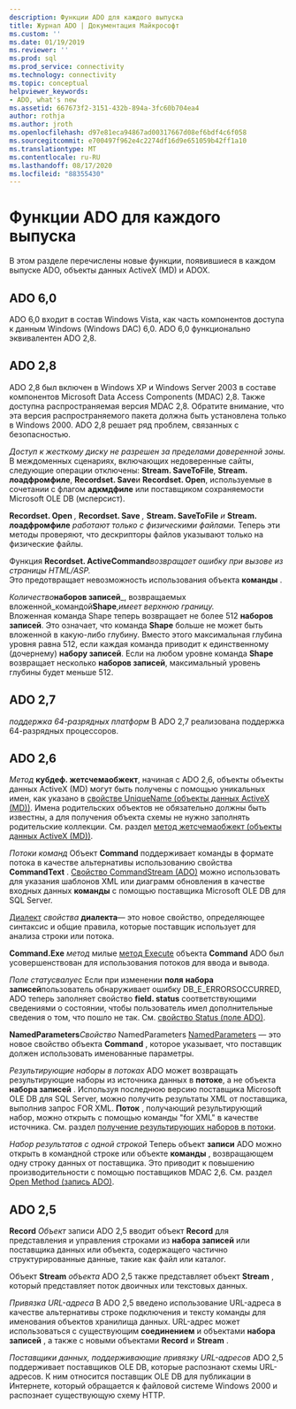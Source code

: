 ```yaml
---
description: Функции ADO для каждого выпуска
title: Журнал ADO | Документация Майкрософт
ms.custom: ''
ms.date: 01/19/2019
ms.reviewer: ''
ms.prod: sql
ms.prod_service: connectivity
ms.technology: connectivity
ms.topic: conceptual
helpviewer_keywords:
- ADO, what's new
ms.assetid: 667673f2-3151-432b-894a-3fc60b704ea4
author: rothja
ms.author: jroth
ms.openlocfilehash: d97e81eca94867ad00317667d08ef6bdf4c6f058
ms.sourcegitcommit: e700497f962e4c2274df16d9e651059b42ff1a10
ms.translationtype: MT
ms.contentlocale: ru-RU
ms.lasthandoff: 08/17/2020
ms.locfileid: "88355430"
---
```

# <a name="ado-features-for-each-release"></a>Функции ADO для каждого выпуска

В этом разделе перечислены новые функции, появившиеся в каждом выпуске ADO, объекты данных ActiveX (MD) и ADOX.

## <a name="ado-60"></a>ADO 6,0

 ADO 6,0 входит в состав Windows Vista, как часть компонентов доступа к данным Windows (Windows DAC) 6,0. ADO 6,0 функционально эквивалентен ADO 2,8.

## <a name="ado-28"></a>ADO 2,8

 ADO 2,8 был включен в Windows XP и Windows Server 2003 в составе компонентов Microsoft Data Access Components (MDAC) 2,8. Также доступна распространяемая версия MDAC 2,8. Обратите внимание, что эта версия распространяемого пакета должна быть установлена только в Windows 2000. ADO 2,8 решает ряд проблем, связанных с безопасностью.

 *Доступ к жесткому диску не разрешен за пределами доверенной зоны.*
В междоменных сценариях, включающих недоверенные сайты, следующие операции отключены: **Stream. SaveToFile**, **Stream. лоадфромфиле**, **Recordset. Save**и **Recordset. Open**, используемые в сочетании с флагом **адкмдфиле** или поставщиком сохраняемости Microsoft OLE DB (мсперсист).

 **Recordset. Open** _,_  **Recordset. Save** _,_  **Stream. SaveToFile** _и_  **Stream. лоадфромфиле**  _работают только с физическими файлами._
Теперь эти методы проверяют, что дескрипторы файлов указывают только на физические файлы.

 Функция **Recordset. ActiveCommand**_возвращает ошибку при вызове из страницы HTML/ASP._  
Это предотвращает невозможность использования объекта **команды** .

 _Количество_**наборов записей**_, возвращаемых вложенной_командой**Shape**,_имеет верхнюю границу._        
Вложенная команда Shape теперь возвращает не более 512 **наборов записей**. Это означает, что команда **Shape** больше не может быть вложенной в какую-либо глубину. Вместо этого максимальная глубина уровня равна 512, если каждая команда приводит к единственному (дочернему) **набору записей**. Если на любом уровне команда **Shape** возвращает несколько **наборов записей**, максимальный уровень глубины будет меньше 512.

## <a name="ado-27"></a>ADO 2,7

 *поддержка 64-разрядных платформ* В ADO 2,7 реализована поддержка 64-разрядных процессоров.

## <a name="ado-26"></a>ADO 2,6

 _Метод_ **кубдеф. жетсчемаобжект**, начиная с ADO 2,6, объекты объекты данных ActiveX (MD) могут быть получены с помощью уникальных имен, как указано в [свойстве UniqueName (объекты данных ActiveX (MD))](../../ado/reference/ado-md-api/uniquename-property-ado-md.md).   Имена родительских объектов не обязательно должны быть известны, а для получения объекта схемы не нужно заполнять родительские коллекции. См. раздел [метод жетсчемаобжект (объекты данных ActiveX (MD))](../../ado/reference/ado-md-api/getschemaobject-method-ado-md.md).

 *Потоки команд* Объект **Command** поддерживает команды в формате потока в качестве альтернативы использованию свойства **CommandText** . [Свойство CommandStream (ADO)](../../ado/reference/ado-api/commandstream-property-ado.md) можно использовать для указания шаблонов XML или диаграмм обновления в качестве входных данных **команды** с помощью поставщика Microsoft OLE DB для SQL Server.

 [Диалект](../../ado/reference/ado-api/dialect-property.md) _свойства_ **диалекта**— это новое свойство, определяющее синтаксис и общие правила, которые поставщик использует для анализа строки или потока.  

 **Command.Exe**  _метод_ милые [метод Execute](../../ado/reference/ado-api/execute-method-ado-command.md) объекта **Command** ADO был усовершенствован для использования потоков для ввода и вывода.

 *Поле статусвалуес* Если при изменении **поля** **набора записей**пользователь обнаруживает ошибку DB_E_ERRORSOCCURRED, ADO теперь заполняет свойство **field. status** соответствующими сведениями о состоянии, чтобы пользователь имел дополнительные сведения о том, что пошло не так. См. [свойство Status (поле ADO)](../../ado/reference/ado-api/status-property-ado-field.md).

 **NamedParameters**_Свойство_ NamedParameters [NamedParameters](../../ado/reference/ado-api/namedparameters-property-ado.md) — это новое свойство объекта **Command** , которое указывает, что поставщик должен использовать именованные параметры.  

 *Результирующие наборы в потоках* ADO может возвращать результирующие наборы из источника данных в **потоке**, а не объекта **набора записей** . Используя последнюю версию поставщика Microsoft OLE DB для SQL Server, можно получить результаты XML от поставщика, выполнив запрос FOR XML. **Поток** , получающий результирующий набор, можно открыть с помощью команды "for XML" в качестве источника. См. раздел [получение результирующих наборов в потоки](../../ado/guide/data/retrieving-resultsets-into-streams.md).

 *Набор результатов с одной строкой* Теперь объект **записи** ADO можно открыть в командной строке или объекте **команды** , возвращающем одну строку данных от поставщика. Это приводит к повышению производительности с помощью поставщиков MDAC 2,6. См. раздел [Open Method (запись ADO)](../../ado/reference/ado-api/open-method-ado-record.md).

## <a name="ado-25"></a>ADO 2,5

 **Record** _Объект_ записи ADO 2,5 вводит объект **Record** для представления и управления строками из **набора записей** или поставщика данных или объекта, содержащего частично структурированные данные, такие как файл или каталог.

 Объект **Stream** _объекта_ ADO 2,5 также представляет объект **Stream** , который представляет поток двоичных или текстовых данных.

 *Привязка URL-адреса* В ADO 2,5 введено использование URL-адреса в качестве альтернативы строке подключения и тексту команды для именования объектов хранилища данных. URL-адрес может использоваться с существующим **соединением** и объектами **набора записей** , а также с новыми объектами **Record** и **Stream** .

 *Поставщики данных, поддерживающие привязку URL-адресов* ADO 2,5 поддерживает поставщиков OLE DB, которые распознают схемы URL-адресов. К ним относится поставщик OLE DB для публикации в Интернете, который обращается к файловой системе Windows 2000 и распознает существующую схему HTTP.
